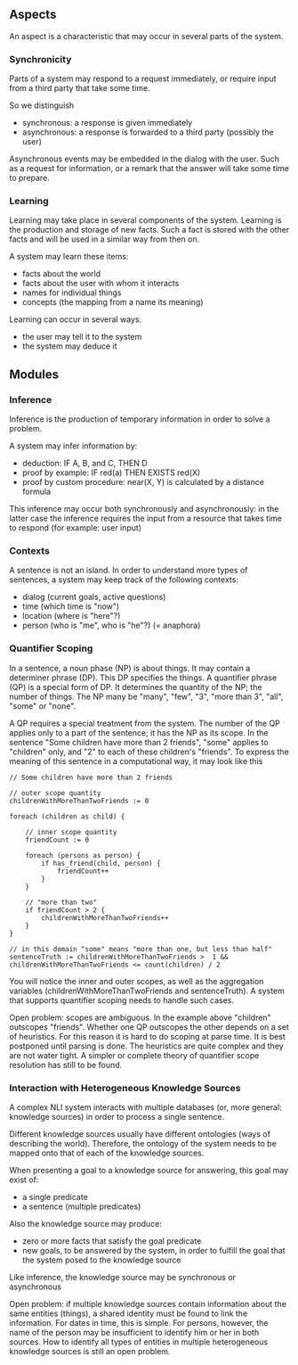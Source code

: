 ## Aspects

An aspect is a characteristic that may occur in several parts of the system.

### Synchronicity

Parts of a system may respond to a request immediately, or require input from a third party that take some time.

So we distinguish

* synchronous: a response is given immediately
* asynchronous: a response is forwarded to a third party (possibly the user)

Asynchronous events may be embedded in the dialog with the user. Such as a request for information, or a remark that the answer will take some time to prepare.

### Learning

Learning may take place in several components of the system. Learning is the production and storage of new facts. Such a fact is stored with the other facts and will be used in a similar way from then on.

A system may learn these items:

* facts about the world
* facts about the user with whom it interacts
* names for individual things
* concepts (the mapping from a name its meaning)

Learning can occur in several ways.

* the user may tell it to the system
* the system may deduce it

## Modules

### Inference

Inference is the production of temporary information in order to solve a problem.

A system may infer information by:

* deduction: IF A, B, and C, THEN D
* proof by example: IF red(a) THEN EXISTS red(X)
* proof by custom procedure: near(X, Y) is calculated by a distance formula

This inference may occur both synchronously and asynchronously: in the latter case the inference requires the input from a resource that takes time to respond (for example: user input)

### Contexts

A sentence is not an island. In order to understand more types of sentences, a system may keep track of the following contexts:

* dialog (current goals, active questions)
* time (which time is "now")
* location (where is "here"?)
* person (who is "me", who is "he"?) (= anaphora)

### Quantifier Scoping

In a sentence, a noun phase (NP) is about things. It may contain a determiner phrase (DP). This DP specifies the things. A quantifier phrase (QP) is a special form of DP. It determines the quantity of the NP; the number of things. The NP many be "many", "few", "3", "more than 3", "all", "some" or "none".

A QP requires a special treatment from the system. The number of the QP applies only to a part of the sentence; it has the NP as its scope. In the sentence "Some children have more than 2 friends", "some" applies to "children" only, and "2" to each of these children's "friends". To express the meaning of this sentence in a computational way, it may look like this

    // Some children have more than 2 friends

    // outer scope quantity
    childrenWithMoreThanTwoFriends := 0

    foreach (children as child) {

        // inner scope quantity
        friendCount := 0

        foreach (persons as person) {
            if has_friend(child, person) {
                friendCount++
            }
        }

        // "more than two"
        if friendCount > 2 {
            childrenWithMoreThanTwoFriends++
        }
    }

    // in this domain "some" means "more than one, but less than half"
    sentenceTruth := childrenWithMoreThanTwoFriends >  1 && childrenWithMoreThanTwoFriends <= count(children) / 2

You will notice the inner and outer scopes, as well as the aggregation variables (childrenWithMoreThanTwoFriends and sentenceTruth). A system that supports quantifier scoping needs to handle such cases.

Open problem: scopes are ambiguous. In the example above "children" outscopes "friends". Whether one QP outscopes the other depends on a set of heuristics. For this reason it is hard to do scoping at parse time. It is best postponed until parsing is done. The heuristics are quite complex and they are not water tight. A simpler or complete theory of quantifier scope resolution has still to be found.

### Interaction with Heterogeneous Knowledge Sources

A complex NLI system interacts with multiple databases (or, more general: knowledge sources) in order to process a single sentence.

Different knowledge sources usually have different ontologies (ways of describing the world). Therefore, the ontology of the system needs to be mapped onto that of each of the knowledge sources.

When presenting a goal to a knowledge source for answering, this goal may exist of:

* a single predicate
* a sentence (multiple predicates)

Also the knowledge source may produce:

* zero or more facts that satisfy the goal predicate
* new goals, to be answered by the system, in order to fulfill the goal that the system posed to the knowledge source

Like inference, the knowledge source may be synchronous or asynchronous

Open problem: if multiple knowledge sources contain information about the same entities (things), a shared identity must be found to link the information. For dates in time, this is simple. For persons, however, the name of the person may be insufficient to identify him or her in both sources. How to identify all types of entities in multiple heterogeneous knowledge sources is still an open problem.
